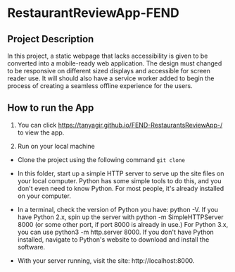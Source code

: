 # RestaurantReviewApp-FEND

## Project Description

In this project, a static webpage that lacks accessibility is given to be converted into a mobile-ready web application. The design must changed to be responsive on different sized displays and accessible for screen reader use. It will should also have a service worker added  to begin the process of creating a seamless offline experience for the users.

## How to run the App

1. You can click https://tanyagir.github.io/FEND-RestaurantsReviewApp-/ to view the app.

2. Run on your local machine

* Clone the project using the following command
   ```git clone ```
* In this folder, start up a simple HTTP server to serve up the site files on your local computer. Python has some simple tools to do this,  and you don't even need to know Python. For most people, it's already installed on your computer.

* In a terminal, check the version of Python you have: python -V. If you have Python 2.x, spin up the server with python -m          SimpleHTTPServer 8000 (or some other port, if port 8000 is already in use.) For Python 3.x, you can use python3 -m http.server 8000. 
If you don't have Python installed, navigate to Python's website to download and install the software.

* With your server running, visit the site: http://localhost:8000.
